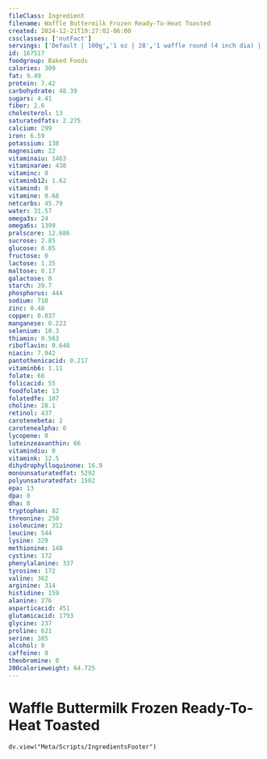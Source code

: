 ```yaml
---
fileClass: Ingredient
filename: Waffle Buttermilk Frozen Ready-To-Heat Toasted
created: 2024-12-21T19:27:02-06:00
cssclasses: ['nutFact']
servings: ['Default | 100g','1 oz | 28','1 waffle round (4 inch dia) | 33','1 waffle square (4 inch square) | 33']
id: 167517
foodgroup: Baked Foods
calories: 309
fat: 9.49
protein: 7.42
carbohydrate: 48.39
sugars: 4.41
fiber: 2.6
cholesterol: 13
saturatedfats: 2.275
calcium: 299
iron: 6.59
potassium: 138
magnesium: 22
vitaminaiu: 1463
vitaminarae: 438
vitaminc: 0
vitaminb12: 1.62
vitamind: 0
vitamine: 0.68
netcarbs: 45.79
water: 31.57
omega3s: 24
omega6s: 1399
pralscore: 12.686
sucrose: 2.85
glucose: 0.05
fructose: 0
lactose: 1.35
maltose: 0.17
galactose: 0
starch: 39.7
phosphorus: 444
sodium: 710
zinc: 0.48
copper: 0.037
manganese: 0.223
selenium: 10.3
thiamin: 0.563
riboflavin: 0.648
niacin: 7.942
pantothenicacid: 0.217
vitaminb6: 1.11
folate: 68
folicacid: 55
foodfolate: 13
folatedfe: 107
choline: 28.1
retinol: 437
carotenebeta: 2
carotenealpha: 0
lycopene: 0
luteinzeaxanthin: 66
vitamindiu: 0
vitamink: 12.5
dihydrophylloquinone: 16.9
monounsaturatedfat: 5292
polyunsaturatedfat: 1502
epa: 13
dpa: 0
dha: 8
tryptophan: 82
threonine: 250
isoleucine: 312
leucine: 544
lysine: 329
methionine: 148
cystine: 172
phenylalanine: 337
tyrosine: 172
valine: 362
arginine: 314
histidine: 159
alanine: 276
asparticacid: 451
glutamicacid: 1793
glycine: 237
proline: 621
serine: 385
alcohol: 0
caffeine: 0
theobromine: 0
200calorieweight: 64.725
---
```


# Waffle Buttermilk Frozen Ready-To-Heat Toasted

```dataviewjs
dv.view("Meta/Scripts/IngredientsFooter")
```